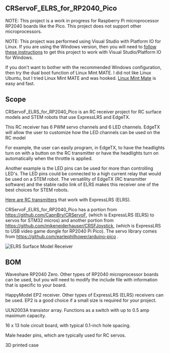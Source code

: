 ## CRServoF_ELRS_for_RP2040_Pico

NOTE: This project is a work in progress for Raspberry Pi microprocessor RP2040 boards like the Pico. This project does not support other microprocessors.

NOTE: This project was performed using Visual Studio with Platform IO for Linux. If you are using the Windows version, then you will need to [follow these instructions](https://arduino-pico.readthedocs.io/en/latest/platformio.html#important-steps-for-windows-users-before-installing) to get this project to work with Visual Studio/Platform IO for Windows.

If you don't want to bother with the recommended Windows configuration, then try the dual boot function of Linux Mint MATE. I did not like Linux Ubuntu, but I tried Linux Mint MATE and was hooked. [Linux Mint Mate](https://linuxmint-installation-guide.readthedocs.io/en/latest/) is easy and fast.

## Scope

CRServoF_ELRS_for_RP2040_Pico is an RC receiver project for RC surface models and STEM robots that use ExpressLRS and EdgeTX.

This RC receiver has 6 PWM servo channels and 6 LED channels. EdgeTX will allow the user to customize how the LED channels can be used on the RC model

For example, the user can easily program, in EdgeTX, to have the headlights turn on with a button on the RC transmitter or have the headlights turn on automatically when the throttle is applied.

Another example is the LED pins can be used for more than controlling LED's. The LED pins could be connected to a high current relay that would be used on a STEM robot. The versatility of EdgeTX (RC transmitter software) and the stable radio link of ELRS makes this receiver one of the best choices for STEM robots.

[Here are RC transmitters](https://www.radiomasterrc.com/collections/transmitter) that work with ExpressLRS (ELRS).

CRServoF_ELRS_for_RP2040_Pico has a portion from https://github.com/CapnBry/CRServoF, (which is ExpressLRS (ELRS) to servos for STM32 micros) and another portion from https://github.com/mikeneiderhauser/CRSFJoystick, (which is ExpressLRS to USB video game dongle for RP2040 Pi Pico). The servo library comes from https://github.com/earlephilhower/arduino-pico .



![ELRS Surface Model Receiver](https://github.com/sk8board/CRServoF_for_RP2040_Pico/assets/96895142/b1e93c88-700e-4dc2-9b81-6335b5a790af)

## BOM

Waveshare RP2040 Zero. Other types of RP2040 microprocessor boards can be used, but you will need to modify the include file with information that is specific to your board.

HappyModel EP2 receiver. Other types of ExpressLRS (ELRS) receivers can be used. EP2 is a good choice if a small size is required for your project.

ULN2003A transistor array. Functions as a switch with up to 0.5 amp maximum capacity.

16 x 13 hole circuit board, with typical 0.1-inch hole spacing.

Male header pins, which are typically used for RC servos.

3D printed case
